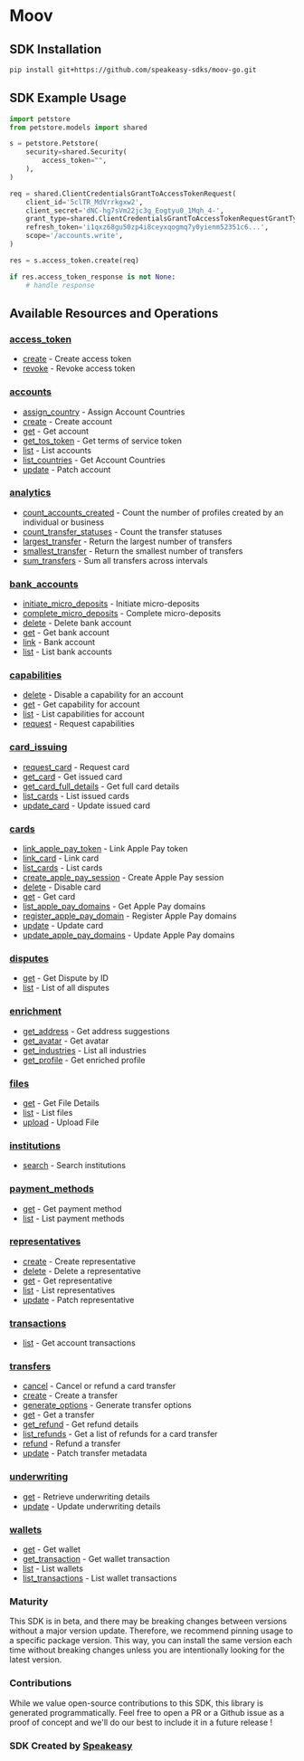 # Moov

<!-- Start SDK Installation -->
## SDK Installation

```bash
pip install git+https://github.com/speakeasy-sdks/moov-go.git
```
<!-- End SDK Installation -->

## SDK Example Usage
<!-- Start SDK Example Usage -->


```python
import petstore
from petstore.models import shared

s = petstore.Petstore(
    security=shared.Security(
        access_token="",
    ),
)

req = shared.ClientCredentialsGrantToAccessTokenRequest(
    client_id='5clTR_MdVrrkgxw2',
    client_secret='dNC-hg7sVm22jc3g_Eogtyu0_1Mqh_4-',
    grant_type=shared.ClientCredentialsGrantToAccessTokenRequestGrantType.REFRESH_TOKEN,
    refresh_token='i1qxz68gu50zp4i8ceyxqogmq7y0yienm52351c6...',
    scope='/accounts.write',
)

res = s.access_token.create(req)

if res.access_token_response is not None:
    # handle response
```
<!-- End SDK Example Usage -->

<!-- Start SDK Available Operations -->
## Available Resources and Operations


### [access_token](docs/sdks/accesstoken/README.md)

* [create](docs/sdks/accesstoken/README.md#create) - Create access token
* [revoke](docs/sdks/accesstoken/README.md#revoke) - Revoke access token

### [accounts](docs/sdks/accounts/README.md)

* [assign_country](docs/sdks/accounts/README.md#assign_country) - Assign Account Countries
* [create](docs/sdks/accounts/README.md#create) - Create account
* [get](docs/sdks/accounts/README.md#get) - Get account
* [get_tos_token](docs/sdks/accounts/README.md#get_tos_token) - Get terms of service token
* [list](docs/sdks/accounts/README.md#list) - List accounts
* [list_countries](docs/sdks/accounts/README.md#list_countries) - Get Account Countries
* [update](docs/sdks/accounts/README.md#update) - Patch account

### [analytics](docs/sdks/analytics/README.md)

* [count_accounts_created](docs/sdks/analytics/README.md#count_accounts_created) - Count the number of profiles created by an individual or business
* [count_transfer_statuses](docs/sdks/analytics/README.md#count_transfer_statuses) - Count the transfer statuses
* [largest_transfer](docs/sdks/analytics/README.md#largest_transfer) - Return the largest number of transfers
* [smallest_transfer](docs/sdks/analytics/README.md#smallest_transfer) - Return the smallest number of transfers
* [sum_transfers](docs/sdks/analytics/README.md#sum_transfers) - Sum all transfers across intervals

### [bank_accounts](docs/sdks/bankaccounts/README.md)

* [initiate_micro_deposits](docs/sdks/bankaccounts/README.md#initiate_micro_deposits) - Initiate micro-deposits
* [complete_micro_deposits](docs/sdks/bankaccounts/README.md#complete_micro_deposits) - Complete micro-deposits
* [delete](docs/sdks/bankaccounts/README.md#delete) - Delete bank account
* [get](docs/sdks/bankaccounts/README.md#get) - Get bank account
* [link](docs/sdks/bankaccounts/README.md#link) - Bank account
* [list](docs/sdks/bankaccounts/README.md#list) - List bank accounts

### [capabilities](docs/sdks/capabilities/README.md)

* [delete](docs/sdks/capabilities/README.md#delete) - Disable a capability for an account
* [get](docs/sdks/capabilities/README.md#get) - Get capability for account
* [list](docs/sdks/capabilities/README.md#list) - List capabilities for account
* [request](docs/sdks/capabilities/README.md#request) - Request capabilities

### [card_issuing](docs/sdks/cardissuing/README.md)

* [request_card](docs/sdks/cardissuing/README.md#request_card) - Request card
* [get_card](docs/sdks/cardissuing/README.md#get_card) - Get issued card
* [get_card_full_details](docs/sdks/cardissuing/README.md#get_card_full_details) - Get full card details
* [list_cards](docs/sdks/cardissuing/README.md#list_cards) - List issued cards
* [update_card](docs/sdks/cardissuing/README.md#update_card) - Update issued card

### [cards](docs/sdks/cards/README.md)

* [link_apple_pay_token](docs/sdks/cards/README.md#link_apple_pay_token) - Link Apple Pay token
* [link_card](docs/sdks/cards/README.md#link_card) - Link card
* [list_cards](docs/sdks/cards/README.md#list_cards) - List cards
* [create_apple_pay_session](docs/sdks/cards/README.md#create_apple_pay_session) - Create Apple Pay session
* [delete](docs/sdks/cards/README.md#delete) - Disable card
* [get](docs/sdks/cards/README.md#get) - Get card
* [list_apple_pay_domains](docs/sdks/cards/README.md#list_apple_pay_domains) - Get Apple Pay domains
* [register_apple_pay_domain](docs/sdks/cards/README.md#register_apple_pay_domain) - Register Apple Pay domains
* [update](docs/sdks/cards/README.md#update) - Update card
* [update_apple_pay_domains](docs/sdks/cards/README.md#update_apple_pay_domains) - Update Apple Pay domains

### [disputes](docs/sdks/disputes/README.md)

* [get](docs/sdks/disputes/README.md#get) - Get Dispute by ID
* [list](docs/sdks/disputes/README.md#list) - List of all disputes

### [enrichment](docs/sdks/enrichment/README.md)

* [get_address](docs/sdks/enrichment/README.md#get_address) - Get address suggestions
* [get_avatar](docs/sdks/enrichment/README.md#get_avatar) - Get avatar
* [get_industries](docs/sdks/enrichment/README.md#get_industries) - List all industries
* [get_profile](docs/sdks/enrichment/README.md#get_profile) - Get enriched profile

### [files](docs/sdks/files/README.md)

* [get](docs/sdks/files/README.md#get) - Get File Details
* [list](docs/sdks/files/README.md#list) - List files
* [upload](docs/sdks/files/README.md#upload) - Upload File

### [institutions](docs/sdks/institutions/README.md)

* [search](docs/sdks/institutions/README.md#search) - Search institutions

### [payment_methods](docs/sdks/paymentmethods/README.md)

* [get](docs/sdks/paymentmethods/README.md#get) - Get payment method
* [list](docs/sdks/paymentmethods/README.md#list) - List payment methods

### [representatives](docs/sdks/representatives/README.md)

* [create](docs/sdks/representatives/README.md#create) - Create representative
* [delete](docs/sdks/representatives/README.md#delete) - Delete a representative
* [get](docs/sdks/representatives/README.md#get) - Get representative
* [list](docs/sdks/representatives/README.md#list) - List representatives
* [update](docs/sdks/representatives/README.md#update) - Patch representative

### [transactions](docs/sdks/transactions/README.md)

* [list](docs/sdks/transactions/README.md#list) - Get account transactions

### [transfers](docs/sdks/transfers/README.md)

* [cancel](docs/sdks/transfers/README.md#cancel) - Cancel or refund a card transfer
* [create](docs/sdks/transfers/README.md#create) - Create a transfer
* [generate_options](docs/sdks/transfers/README.md#generate_options) - Generate transfer options
* [get](docs/sdks/transfers/README.md#get) - Get a transfer
* [get_refund](docs/sdks/transfers/README.md#get_refund) - Get refund details
* [list_refunds](docs/sdks/transfers/README.md#list_refunds) - Get a list of refunds for a card transfer
* [refund](docs/sdks/transfers/README.md#refund) - Refund a transfer
* [update](docs/sdks/transfers/README.md#update) - Patch transfer metadata

### [underwriting](docs/sdks/underwriting/README.md)

* [get](docs/sdks/underwriting/README.md#get) - Retrieve underwriting details
* [update](docs/sdks/underwriting/README.md#update) - Update underwriting details

### [wallets](docs/sdks/wallets/README.md)

* [get](docs/sdks/wallets/README.md#get) - Get wallet
* [get_transaction](docs/sdks/wallets/README.md#get_transaction) - Get wallet transaction
* [list](docs/sdks/wallets/README.md#list) - List wallets
* [list_transactions](docs/sdks/wallets/README.md#list_transactions) - List wallet transactions
<!-- End SDK Available Operations -->

### Maturity

This SDK is in beta, and there may be breaking changes between versions without a major version update. Therefore, we recommend pinning usage
to a specific package version. This way, you can install the same version each time without breaking changes unless you are intentionally
looking for the latest version.

### Contributions

While we value open-source contributions to this SDK, this library is generated programmatically.
Feel free to open a PR or a Github issue as a proof of concept and we'll do our best to include it in a future release !

### SDK Created by [Speakeasy](https://docs.speakeasyapi.dev/docs/using-speakeasy/client-sdks)
